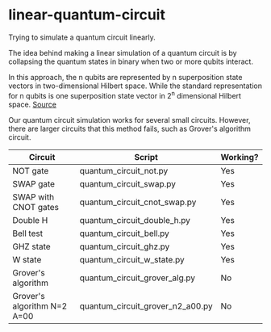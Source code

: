 # linear-quantum-circuit
Trying to simulate a quantum circuit linearly.

The idea behind making a linear simulation of a quantum circuit is by
collapsing the quantum states in binary when two or more qubits interact.

In this approach, the n qubits are represented by n superposition state vectors
in two-dimensional Hilbert space. While the standard representation for n qubits
is one superposition state vector in 2<sup>n</sup> dimensional Hilbert space. [Source](https://en.wikipedia.org/wiki/Qubit)

Our quantum circuit simulation works for several small circuits. However, there
are larger circuits that this method fails, such as Grover's algorithm circuit.


| Circuit                     | Script                           | Working? |
|-----------------------------|----------------------------------|----------|
| NOT gate                    | quantum_circuit_not.py           | Yes      |
| SWAP gate                   | quantum_circuit_swap.py          | Yes      |
| SWAP with CNOT gates        | quantum_circuit_cnot_swap.py     | Yes      |
| Double H                    | quantum_circuit_double_h.py      | Yes      |
| Bell test                   | quantum_circuit_bell.py          | Yes      |
| GHZ state                   | quantum_circuit_ghz.py           | Yes      |
| W state                     | quantum_circuit_w_state.py       | Yes      |
| Grover's algorithm          | quantum_circuit_grover_alg.py    | No       |
| Grover's algorithm N=2 A=00 | quantum_circuit_grover_n2_a00.py | No       |
